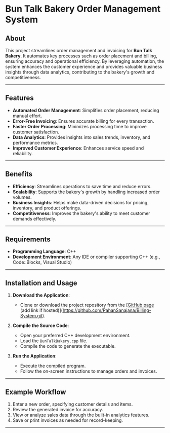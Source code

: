 # Bun Talk Bakery Order Management System

## About
This project streamlines order management and invoicing for **Bun Talk Bakery**. It automates key processes such as order placement and billing, ensuring accuracy and operational efficiency. By leveraging automation, the system enhances the customer experience and provides valuable business insights through data analytics, contributing to the bakery's growth and competitiveness.

---

## Features
- **Automated Order Management**: Simplifies order placement, reducing manual effort.
- **Error-Free Invoicing**: Ensures accurate billing for every transaction.
- **Faster Order Processing**: Minimizes processing time to improve customer satisfaction.
- **Data Analytics**: Provides insights into sales trends, inventory, and performance metrics.
- **Improved Customer Experience**: Enhances service speed and reliability.

---

## Benefits
- **Efficiency**: Streamlines operations to save time and reduce errors.
- **Scalability**: Supports the bakery's growth by handling increased order volumes.
- **Business Insights**: Helps make data-driven decisions for pricing, inventory, and product offerings.
- **Competitiveness**: Improves the bakery's ability to meet customer demands effectively.

---

## Requirements
- **Programming Language**: C++
- **Development Environment**: Any IDE or compiler supporting C++ (e.g., Code::Blocks, Visual Studio)

---

## Installation and Usage
1. **Download the Application**:
   - Clone or download the project repository from the [[GitHub page](#) (add link if hosted)](https://github.com/PahanSanajana/Billing-System.git).

2. **Compile the Source Code**:
   - Open your preferred C++ development environment.
   - Load the `BunTalkBakery.cpp` file.
   - Compile the code to generate the executable.

3. **Run the Application**:
   - Execute the compiled program.
   - Follow the on-screen instructions to manage orders and invoices.

---

## Example Workflow
1. Enter a new order, specifying customer details and items.
2. Review the generated invoice for accuracy.
3. View or analyze sales data through the built-in analytics features.
4. Save or print invoices as needed for record-keeping.

---

